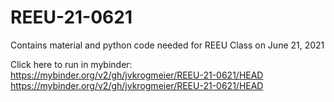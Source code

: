 # REEU-21-0621

Contains material and python code needed for REEU Class on June 21, 2021

Click here to run in mybinder:
https://mybinder.org/v2/gh/jvkrogmeier/REEU-21-0621/HEAD
https://mybinder.org/v2/gh/jvkrogmeier/REEU-21-0621/HEAD

